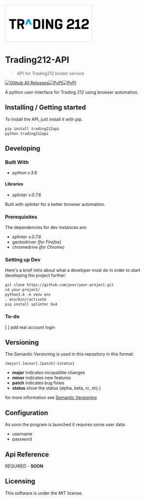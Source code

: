 ![Logo of the project](./docs/logo.png)

# Trading212-API
> API for Trading212 broker service

[![Github All Releases](https://img.shields.io/github/downloads/federico123579/Trading212-API/total.svg)](https://github.com/federico123579/Trading212-API/releases)[![PyPI](https://img.shields.io/pypi/dm/trading212api.svg)](https://pypi.python.org/pypi?name=trading212api)[![PyPI](https://img.shields.io/pypi/v/trading212api.svg)](https://pypi.python.org/pypi?name=trading212api)

A python user-interface for Trading 212 using browser automation.

## Installing / Getting started

To install the API, just install it with pip.

```shell
pip install trading212api
python trading212api
```

## Developing

### Built With

- python _v.3.6_

#### Libraries

- splinter _v.0.7.6_

Built with *splinter* for a better browser automation.

### Prerequisites

The dependencies for dev instances are:
- splinter _v.0.7.6_
- geckodriver _(for Firefox)_
- chromedrive _(for Chrome)_

### Setting up Dev

Here's a brief intro about what a developer must do in order to start developing
the project further:

```shell
git clone https://github.com/your/your-project.git
cd your-project/
python3.6 -m venv env
. env/bin//activate
pip install splinter bs4
```

### To-do

[ ] add real account login

## Versioning

The Semantic Versioning is used in this repository in this format:

    [major].[minor].[patch]-{status}

* **major** indicates incopatible changes
* **minor** indicates new features
* **patch** indicates bug fixies
* **status** show the status (alpha, beta, rc, etc.)

for more information see [Semantic Versioning](http://semver.org/)

## Configuration

As soon the program is launched it requires some user data:
- username
- password

## Api Reference

REQUIRED - **SOON**

## Licensing

This software is under the MIT license.